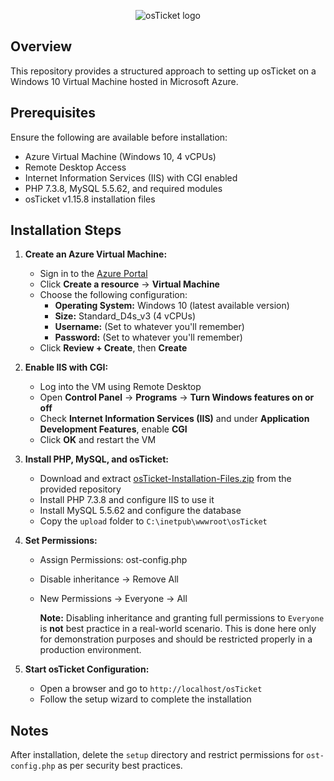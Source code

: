<p align="center">
<img src="https://i.imgur.com/Clzj7Xs.png" alt="osTicket logo"/>
</p>

## Overview
This repository provides a structured approach to setting up osTicket on a Windows 10 Virtual Machine hosted in Microsoft Azure.

## Prerequisites
Ensure the following are available before installation:
- Azure Virtual Machine (Windows 10, 4 vCPUs)
- Remote Desktop Access
- Internet Information Services (IIS) with CGI enabled
- PHP 7.3.8, MySQL 5.5.62, and required modules
- osTicket v1.15.8 installation files

## Installation Steps
1. **Create an Azure Virtual Machine:**
   - Sign in to the [Azure Portal](https://portal.azure.com/)
   - Click **Create a resource** → **Virtual Machine**
   - Choose the following configuration:
     - **Operating System:** Windows 10 (latest available version)
     - **Size:** Standard_D4s_v3 (4 vCPUs)
     - **Username:** (Set to whatever you'll remember)
     - **Password:** (Set to whatever you'll remember)
   - Click **Review + Create**, then **Create**

2. **Enable IIS with CGI:**
   - Log into the VM using Remote Desktop
   - Open **Control Panel** → **Programs** → **Turn Windows features on or off**
   - Check **Internet Information Services (IIS)** and under **Application Development Features**, enable **CGI**
   - Click **OK** and restart the VM

3. **Install PHP, MySQL, and osTicket:**
   - Download and extract [osTicket-Installation-Files.zip](https://drive.google.com/uc?export=download&id=1b3RBkXTLNGXbibeMuAynkfzdBC1NnqaD) from the provided repository
   - Install PHP 7.3.8 and configure IIS to use it
   - Install MySQL 5.5.62 and configure the database
   - Copy the `upload` folder to `C:\inetpub\wwwroot\osTicket`

4. **Set Permissions:**
   - Assign Permissions: ost-config.php
   - Disable inheritance -> Remove All
   - New Permissions -> Everyone -> All
     
     **Note:** Disabling inheritance and granting full permissions to `Everyone` is **not** best practice in a real-world scenario. This is done here only for demonstration purposes and should be restricted properly in a production environment.


5. **Start osTicket Configuration:**
   - Open a browser and go to `http://localhost/osTicket`
   - Follow the setup wizard to complete the installation

## Notes
After installation, delete the `setup` directory and restrict permissions for `ost-config.php` as per security best practices.


